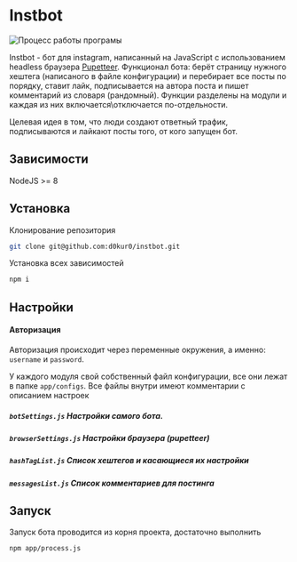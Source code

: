 # Instbot

![Процесс работы програмы](https://pp.userapi.com/c851216/v851216067/de22f/XDfyb98BiG4.jpg)

Instbot - бот для instagram, написанный на JavaScript c использованием headless браузера [Pupetteer](https://github.com/GoogleChrome/puppeteer).
Функционал бота: берёт страницу нужного хештега (написаного в файле конфигурации) и перебирает все посты по порядку, ставит лайк, подписывается на автора поста и пишет комментарий из словаря (рандомный).
Функции разделены на модули и каждая из них включается\отключается по-отдельности.

Целевая идея в том, что люди создают ответный трафик, подписываются и лайкают посты того, от кого запущен бот.

## Зависимости
NodeJS >= 8

## Установка

Клонирование репозитория

```bash
git clone git@github.com:d0kur0/instbot.git
```

Установка всех зависимостей

```bash
npm i
```

## Настройки

#### Авторизация

Авторизация происходит через переменные окружения, а именно: `username` и `password`.

У каждого модуля свой собственный файл конфигурации, все они лежат в папке ```app/configs```.
Все файлы внутри имеют комментарии с описанием настроек

##### ``botSettings.js`` Настройки самого бота.
##### ``browserSettings.js`` Настройки браузера (pupetteer)
##### ``hashTagList.js`` Список хештегов и касающиеся их настройки
##### ``messagesList.js`` Список комментариев для постинга

## Запуск
Запуск бота проводится из корня проекта, достаточно выполнить
```bash
npm app/process.js
```
